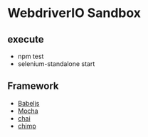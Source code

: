 # WebdriverIO Sandbox

## execute
- npm test
- selenium-standalone start

## Framework
- [Babeljs](http://babeljs.io/docs/plugins/#presets)
- [Mocha](http://mochajs.org)
- [chai](http://chaijs.com/)
- [chimp](https://chimp.readme.io/)
